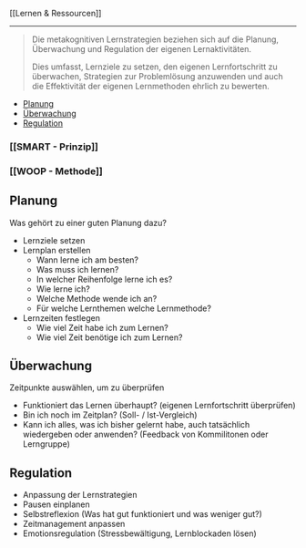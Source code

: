 [[Lernen & Ressourcen]]

---

>Die metakognitiven Lernstrategien beziehen sich auf die Planung, Überwachung und Regulation der eigenen Lernaktivitäten.
>
>Dies umfasst, Lernziele zu setzen, den eigenen Lernfortschritt zu überwachen, Strategien zur Problemlösung anzuwenden und auch die Effektivität der eigenen Lernmethoden ehrlich zu bewerten.
- [Planung](#planung)
- [Überwachung](#überwachung)
- [Regulation](#regulation)

### [[SMART - Prinzip]]
### [[WOOP - Methode]]

## Planung
Was gehört zu einer guten Planung dazu?

- Lernziele setzen
- Lernplan erstellen
	- Wann lerne ich am besten?
	- Was muss ich lernen?
	- In welcher Reihenfolge lerne ich es?
	- Wie lerne ich?
	- Welche Methode wende ich an?
	- Für welche Lernthemen welche Lernmethode?
- Lernzeiten festlegen
	- Wie viel Zeit habe ich zum Lernen?
	- Wie viel Zeit benötige ich zum Lernen?

## Überwachung
Zeitpunkte auswählen, um zu überprüfen

- Funktioniert das Lernen überhaupt? (eigenen Lernfortschritt überprüfen)
- Bin ich noch im Zeitplan? (Soll- / Ist-Vergleich)
- Kann ich alles, was ich bisher gelernt habe, auch tatsächlich wiedergeben oder anwenden? (Feedback von Kommilitonen oder Lerngruppe)

## Regulation
- Anpassung der Lernstrategien
- Pausen einplanen
- Selbstreflexion (Was hat gut funktioniert und was weniger gut?)
- Zeitmanagement anpassen
- Emotionsregulation (Stressbewältigung, Lernblockaden lösen)
